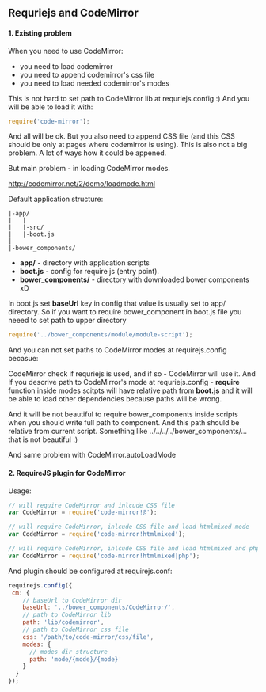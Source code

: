 ## Requriejs and CodeMirror

#### 1. Existing problem

When you need to use CodeMirror:

- you need to load codemirror
- you need to append codemirror's css file
- you need to load needed codemirror's modes

This is not hard to set path to CodeMirror lib at requriejs.config :) And you will be able to load it with:

```javascript
require('code-mirror');
```

And all will be ok. But you also need to append CSS file (and this CSS should be only at pages where codemirror is using). This is also not a big problem. A lot of ways how it could be appened.

But main problem - in loading CodeMirror modes.

http://codemirror.net/2/demo/loadmode.html

Default application structure:

    |-app/
    |   |
    |   |-src/
    |   |-boot.js
    |
    |-bower_components/


- **app/** - directory with application scripts
- **boot.js** - config for require js (entry point). 
- **bower_components/** - directory with downloaded bower components xD

In boot.js set **baseUrl** key in config that value is usually set to app/ directory.
So if you want to require bower_component in boot.js file you neeed to set path to upper directory

```javascript
require('../bower_components/module/module-script');
```

And you can not set paths to CodeMirror modes at requirejs.config becasue:

CodeMirror check if requriejs is used, and if so - CodeMirror will use it. And If you descrive path to CodeMirror's mode at requriejs.config -
**require** function inside modes scitpts will have relative path from **boot.js** and it will be able to load other dependencies because paths will be wrong.

And it will be not beautiful to require bower_components inside scripts when you should write full path to component. And this path should be relative from current script. Something like ../../../../bower_components/... that is not beautiful :)

And same problem with CodeMirror.autoLoadMode

#### 2. RequireJS plugin for CodeMirror

Usage:

```javascript
// will require CodeMirror and inlcude CSS file
var CodeMirror = require('code-mirror!@');

// will require CodeMirror, inlcude CSS file and load htmlmixed mode
var CodeMirror = require('code-mirror!htmlmixed');

// will require CodeMirror, inlcude CSS file and load htmlmixed and php modes
var CodeMirror = require('code-mirror!htmlmixed|php');
```

And plugin should be configured at requirejs.conf:

```javascript
requirejs.config({
 cm: {
 	// baseUrl to CodeMirror dir
    baseUrl: '../bower_components/CodeMirror/',
    // path to CodeMirror lib
    path: 'lib/codemirror',
    // path to CodeMirror css file
    css: '/path/to/code-mirror/css/file',
    modes: {
      // modes dir structure
      path: 'mode/{mode}/{mode}'
    }
  }
});
```

